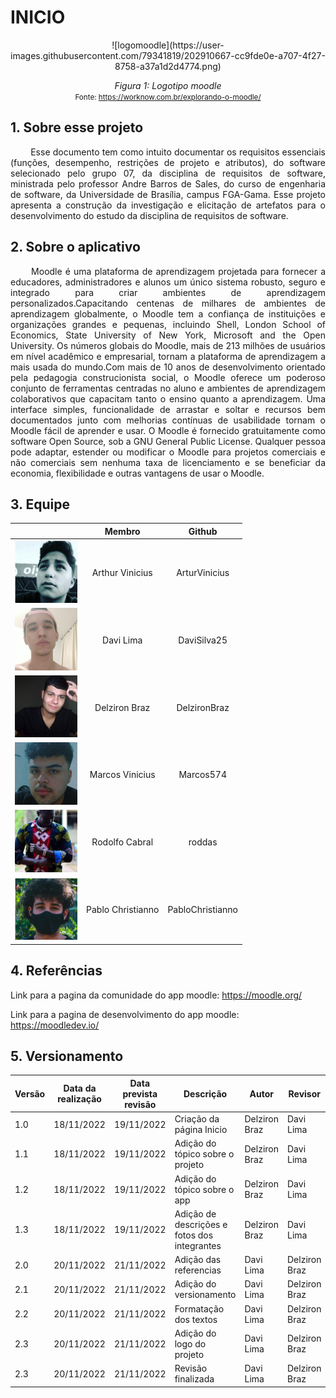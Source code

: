 # INICIO

<center>
![logomoodle](https://user-images.githubusercontent.com/79341819/202910667-cc9fde0e-a707-4f27-8758-a37a1d2d4774.png)

*Figura 1: Logotipo moodle*   
<small>Fonte: https://worknow.com.br/explorando-o-moodle/</small></center>

## 1. Sobre esse projeto

<p align = "justify"> &emsp;&emsp; Esse documento tem como intuito documentar os requisitos essenciais (funções, desempenho, restrições de projeto e atributos), do software selecionado pelo grupo 07, da disciplina de requisitos de software, ministrada pelo professor Andre Barros de Sales, do curso de engenharia de software, da Universidade de Brasília, campus FGA-Gama. Esse projeto apresenta a construção da investigação e elicitação de artefatos para o desenvolvimento do estudo da disciplina de requisitos de software.</p>

## 2. Sobre o aplicativo

<p align = "justify"> &emsp;&emsp; Moodle é uma plataforma de aprendizagem projetada para fornecer a educadores, administradores e alunos um único sistema robusto, seguro e integrado para criar ambientes de aprendizagem personalizados.Capacitando centenas de milhares de ambientes de aprendizagem globalmente, o Moodle tem a confiança de instituições e organizações grandes e pequenas, incluindo Shell, London School of Economics, State University of New York, Microsoft and the Open University. Os números globais do Moodle, mais de 213 milhões de usuários em nível acadêmico e empresarial, tornam a plataforma de aprendizagem a mais usada do mundo.Com mais de 10 anos de desenvolvimento orientado pela pedagogia construcionista social, o Moodle oferece um poderoso conjunto de ferramentas centradas no aluno e ambientes de aprendizagem colaborativos que capacitam tanto o ensino quanto a aprendizagem. Uma interface simples, funcionalidade de arrastar e soltar e recursos bem documentados junto com melhorias contínuas de usabilidade tornam o Moodle fácil de aprender e usar. O Moodle é fornecido gratuitamente como software Open Source, sob a GNU General Public License. Qualquer pessoa pode adaptar, estender ou modificar o Moodle para projetos comerciais e não comerciais sem nenhuma taxa de licenciamento e se beneficiar da economia, flexibilidade e outras vantagens de usar o Moodle.</p>

## 3. Equipe

<center >

|                                                                    |      Membro       |      Github      |
| :----------------------------------------------------------------: | :---------------: | :--------------: |
|  <img src="./assets/integrantes/arthur-vinicius.png" width="100">  |  Arthur Vinicius  |  ArturVinicius   |
|     <img src="./assets/integrantes/davi-lima.png" width="100">     |     Davi Lima     |   DaviSilva25    |
|   <img src="./assets/integrantes/delziron-braz.jpg" width="100">   |   Delziron Braz   |   DelzironBraz   |
|  <img src="./assets/integrantes/marcos-vinicius.png" width="100">  |  Marcos Vinicius  |    Marcos574     |
|  <img src="./assets/integrantes/rodolfo-cabral.jpg" width="100">   |  Rodolfo Cabral   |      roddas      |
| <img src="./assets/integrantes/pablo-christianno.png" width="100"> | Pablo Christianno | PabloChristianno |

</center>

## 4. Referências

Link para a pagina da comunidade do app moodle: https://moodle.org/

Link para a pagina de desenvolvimento do app moodle: https://moodledev.io/

## 5. Versionamento

| Versão | Data da realização | Data prevista revisão | Descrição | Autor | Revisor |
|--------|------|------|-----------|-------|---------|
| 1.0    | 18/11/2022 | 19/11/2022 | Criação da página Inicio | Delziron Braz | Davi Lima |
| 1.1    | 18/11/2022 | 19/11/2022 | Adição do tópico sobre o projeto | Delziron Braz | Davi Lima |
| 1.2    | 18/11/2022 | 19/11/2022 | Adição do tópico sobre o app | Delziron Braz | Davi Lima |
| 1.3    | 18/11/2022 | 19/11/2022 | Adição de descrições e fotos dos integrantes | Delziron Braz | Davi Lima |
| 2.0    | 20/11/2022 | 21/11/2022 | Adição das referencias | Davi Lima | Delziron Braz |
| 2.1    | 20/11/2022 | 21/11/2022 | Adição do versionamento | Davi Lima | Delziron Braz |
| 2.2    | 20/11/2022 | 21/11/2022 | Formatação dos textos | Davi Lima | Delziron Braz |
| 2.3    | 20/11/2022 | 21/11/2022 | Adição do logo do projeto | Davi Lima | Delziron Braz |
| 2.3    | 20/11/2022 | 21/11/2022 | Revisão finalizada | Davi Lima | Delziron Braz |
